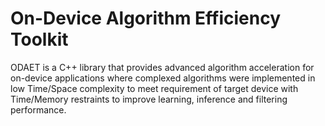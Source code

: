 # On-Device Algorithm Efficiency Toolkit
ODAET is a C++ library that provides advanced algorithm acceleration for on-device applications where complexed algorithms were implemented in low Time/Space complexity to meet requirement of target device with Time/Memory restraints to improve learning, inference and filtering performance.
